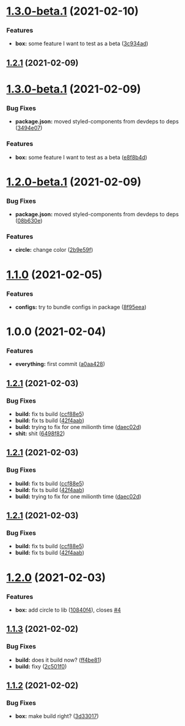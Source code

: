 # [1.3.0-beta.1](https://github.com/eivindmjelde/new-amazing-lib/compare/v1.2.1...v1.3.0-beta.1) (2021-02-10)


### Features

* **box:** some feature I want to test as a beta ([3c934ad](https://github.com/eivindmjelde/new-amazing-lib/commit/3c934adff8fc04ec4cbbdbb532333117f379cf3e))

## [1.2.1](https://github.com/eivindmjelde/new-amazing-lib/compare/v1.2.0...v1.2.1) (2021-02-09)

# [1.3.0-beta.1](https://github.com/eivindmjelde/new-amazing-lib/compare/v1.2.0...v1.3.0-beta.1) (2021-02-09)

### Bug Fixes

- **package.json:** moved styled-components from devdeps to deps
  ([3494e07](https://github.com/eivindmjelde/new-amazing-lib/commit/3494e0773a31a573a39e484f68cd8daba00e5eac))

### Features

- **box:** some feature I want to test as a beta
  ([e8f8b4d](https://github.com/eivindmjelde/new-amazing-lib/commit/e8f8b4d8be34663b9ebe287882a7230c1418bc23))

# [1.2.0-beta.1](https://github.com/eivindmjelde/new-amazing-lib/compare/v1.1.0...v1.2.0-beta.1) (2021-02-09)

### Bug Fixes

- **package.json:** moved styled-components from devdeps to deps
  ([08b630e](https://github.com/eivindmjelde/new-amazing-lib/commit/08b630eb7db14cc85741fdbf30ec4f90b1c0cc6b))

### Features

- **circle:** change color
  ([2b9e59f](https://github.com/eivindmjelde/new-amazing-lib/commit/2b9e59f6f767b39ac4370d060bb4da281b49699a))

# [1.1.0](https://github.com/eivindmjelde/new-amazing-lib/compare/v1.0.0...v1.1.0) (2021-02-05)

### Features

- **configs:** try to bundle configs in package
  ([8f95eea](https://github.com/eivindmjelde/new-amazing-lib/commit/8f95eead73fe2632f621cad04880b77b3d97fc58))

# 1.0.0 (2021-02-04)

### Features

- **everything:** first commit
  ([a0aa428](https://github.com/eivindmjelde/new-amazing-lib/commit/a0aa428f529f5962329dc3c785b067b5f12891de))

## [1.2.1](https://github.com/eivindmjelde/my-amaze-lib/compare/v1.2.0...v1.2.1) (2021-02-03)

### Bug Fixes

- **build:** fix ts build
  ([ccf88e5](https://github.com/eivindmjelde/my-amaze-lib/commit/ccf88e5aa2a02fe1f316cfe307e5e3ebe2b29d48))
- **build:** fix ts build
  ([42f4aab](https://github.com/eivindmjelde/my-amaze-lib/commit/42f4aaba280d6645d61d91ddfe1c766dfe74c3cc))
- **build:** trying to fix for one milionth time
  ([daec02d](https://github.com/eivindmjelde/my-amaze-lib/commit/daec02dcce632a77a8b46ddbe79d9c35805ba02e))
- **shit:** shit
  ([6498f82](https://github.com/eivindmjelde/my-amaze-lib/commit/6498f8245a72976ebe2ccdd130c96b4190913d4f))

## [1.2.1](https://github.com/eivindmjelde/my-amaze-lib/compare/v1.2.0...v1.2.1) (2021-02-03)

### Bug Fixes

- **build:** fix ts build
  ([ccf88e5](https://github.com/eivindmjelde/my-amaze-lib/commit/ccf88e5aa2a02fe1f316cfe307e5e3ebe2b29d48))
- **build:** fix ts build
  ([42f4aab](https://github.com/eivindmjelde/my-amaze-lib/commit/42f4aaba280d6645d61d91ddfe1c766dfe74c3cc))
- **build:** trying to fix for one milionth time
  ([daec02d](https://github.com/eivindmjelde/my-amaze-lib/commit/daec02dcce632a77a8b46ddbe79d9c35805ba02e))

## [1.2.1](https://github.com/eivindmjelde/my-amaze-lib/compare/v1.2.0...v1.2.1) (2021-02-03)

### Bug Fixes

- **build:** fix ts build
  ([ccf88e5](https://github.com/eivindmjelde/my-amaze-lib/commit/ccf88e5aa2a02fe1f316cfe307e5e3ebe2b29d48))
- **build:** fix ts build
  ([42f4aab](https://github.com/eivindmjelde/my-amaze-lib/commit/42f4aaba280d6645d61d91ddfe1c766dfe74c3cc))

# [1.2.0](https://github.com/eivindmjelde/my-amaze-lib/compare/v1.1.3...v1.2.0) (2021-02-03)

### Features

- **box:** add circle to lib
  ([10840f4](https://github.com/eivindmjelde/my-amaze-lib/commit/10840f4c20c0b2d3694f6250d97430b6025c0c65)),
  closes [#4](https://github.com/eivindmjelde/my-amaze-lib/issues/4)

## [1.1.3](https://github.com/eivindmjelde/my-amaze-lib/compare/v1.1.2...v1.1.3) (2021-02-02)

### Bug Fixes

- **build:** does it build now?
  ([ff4be81](https://github.com/eivindmjelde/my-amaze-lib/commit/ff4be812380d11d095350f80d384f30dd815ac04))
- **build:** fixy
  ([2c501f0](https://github.com/eivindmjelde/my-amaze-lib/commit/2c501f0b5807d3cc8623fe94954524336009048f))

## [1.1.2](https://github.com/eivindmjelde/my-amaze-lib/compare/v1.1.1...v1.1.2) (2021-02-02)

### Bug Fixes

- **box:** make build right?
  ([3d33017](https://github.com/eivindmjelde/my-amaze-lib/commit/3d33017bd3aa6c6afd002c6542b19f08cb30d3cb))
